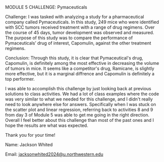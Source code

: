 MODULE 5 CHALLENGE: Pymaceuticals


Challenge: I was tasked with analyzing a study for a pharmaceutical company called Pymaceuticals. In this study, 249 mice who were identified with SCC tumors received treatment with a range of drug regimens. Over the course of 45 days, tumor development was observed and measured. The purpose of this study was to compare the performance of Pymaceuticals’ drug of interest, Capomulin, against the other treatment regimens.

Conclusion: Through this study, it is clear that Pymaceutical's drug, Capomulin, is definitely among the most effective in decreasing the volume of tumors in mice. It seems like a competitor's drug, Ramicane, is slightly more effective, but it is a marginal diffrence and Capomulin is definitely a top performer. 

I was able to accomplish this challenge by just looking back at previous solutions to class activities. We had a lot of class examples where the code was very similar to what we needed for this challenge, and I didn't really need to look anywhere else for answers. Specifically when I was stuck on the scatter plot and linear regression, referring back to  activities 8 and 9 from day 3 of Module 5 was able to get me going in the right direction. Overall I feel better about this challenge than most of the past ones and I hope the results are what was expected.  

Thank you for your time! 


Name: Jackson Whited 

Email: jacksonwhited2024@u.northwestern.edu

